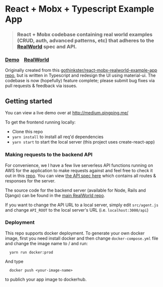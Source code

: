 # React + Mobx + Typescript Example App

> ### React + Mobx codebase containing real world examples (CRUD, auth, advanced patterns, etc) that adheres to the [RealWorld](https://github.com/gothinkster/realworld-example-apps) spec and API.

### [Demo](https://medium.azurewebsites.net/)&nbsp;&nbsp;&nbsp;&nbsp;[RealWorld](https://github.com/gothinkster/realworld)

Originally created from this [gothinkster/react-mobx-realworld-example-app repo](https://github.com/gothinkster/react-mobx-realworld-example-app), but is written in Typescript and redesign the UI using material-ui. The codebase is now (hopefully) feature complete; please submit bug fixes via pull requests & feedback via issues.

## Getting started

You can view a live demo over at http://medium.qingping.me/

To get the frontend running locally:

- Clone this repo
- `yarn install` to install all req'd dependencies
- `yarn start` to start the local server (this project uses create-react-app)


### Making requests to the backend API

For convenience, we I have a few live serverless API functions running on AWS for the application to make requests against and feel free to check it out in this [repo](https://github.com/QingpingMeng/medium-clone-api). You can view [the API spec here](https://github.com/GoThinkster/productionready/blob/master/api) which contains all routes & responses for the server.

The source code for the backend server (available for Node, Rails and Django) can be found in the [main RealWorld repo](https://github.com/gothinkster/realworld).

If you want to change the API URL to a local server, simply edit `src/agent.js` and change `API_ROOT` to the local server's URL (i.e. `localhost:3000/api`)


### Deployment
This repo supports docker deployment. To generate your own docker image, first you need install docker and then change ``` docker-compose.yml ``` file and change the image name to <your-username-on-dockerhub>/<your-image-name> and run:
```
  yarn run docker:prod
```
And type 
```
  docker push <your-image-name>
```
to publich your app image to dockerhub.
